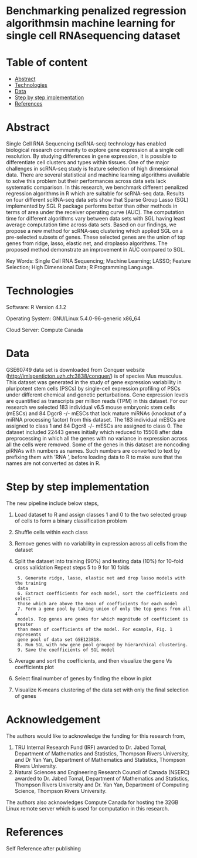 # Benchmarking penalized regression algorithmsin machine learning for single cell RNAsequencing dataset

# Table of content
* [Abstract](#abstract)
* [Technologies](#technologies)
* [Data](#data)
* [Step by step implementation](#step-by-step-implementation)
* [References](#references)


# Abstract

Single Cell RNA Sequencing (scRNA-seq) technology has enabled biological research community to explore gene expression at a single cell resolution. By studying differences in gene expression, it is possible to differentiate cell clusters and types within tissues. One of the major challenges in scRNA-seq study is feature selection of high dimensional data. There are several statistical and machine learning algorithms available to solve this problem but their performances across data sets lack systematic comparison. In this research, we benchmark different penalized regression algorithms in R which are suitable for scRNA-seq data. Results on four different scRNA-seq
data sets show that Sparse Group Lasso (SGL) implemented by SGL R package performs better than other methods in terms of area under the receiver operating curve (AUC). The computation time for different algorithms vary between data sets with SGL having least average computation time across data sets. Based on our findings, we propose a new method for scRNA-seq clustering which applied SGL on a pre-selected subsets of genes. These selected genes are the union of top genes from ridge, lasso, elastic net, and droplasso algorithms. The proposed method demonstrate an improvement in AUC compared to SGL.

Key Words: Single Cell RNA Sequencing; Machine Learning; LASSO; Feature Selection; High Dimensional Data; R Programming Language.

# Technologies
Software: R Version 4.1.2

Operating System: GNU/Linux 5.4.0-96-generic x86_64

Cloud Server: Compute Canada

# Data
GSE60749 data set is downloaded from Conquer website (http://imlspenticton.uzh.ch:3838/conquer/) is of
species Mus musculus. This dataset was generated in the study of gene expression
variability in pluripotent stem cells (PSCs) by single-cell expression profiling of
PSCs under different chemical and genetic perturbations. Gene
expression levels are quantified as transcripts per million reads (TPM) in this
dataset. For our research we selected 183 individual v6.5 mouse embryonic stem
cells (mESCs) and 84 Dgcr8 -/- mESCs that lack mature miRNAs (knockout of
a miRNA processing factor) from this dataset. The 183 individual mESCs are
assigned to class 1 and 84 Dgcr8 -/- mESCs are assigned to class 0. The dataset
included 22443 genes initially which reduced to 15508 after data preprocessing
in which all the genes with no variance in expression across all the cells were
removed. Some of the genes in this dataset are noncoding piRNAs with numbers
as names. Such numbers are converted to text by prefixing them with ’RNA ’,
before loading data to R to make sure that the names are not converted as dates
in R.

# Step by step implementation
The new pipeline include below steps,

1. Load dataset to R and assign classes 1 and 0 to the two selected group of cells
to form a binary classification problem
2. Shuffle cells within each class
3. Remove genes with no variability in expression across all cells from the dataset
4. Split the dataset into training (90%) and testing data (10%) for 10-fold cross
validation
Repeat steps 5 to 9 for 10 folds

        5. Generate ridge, lasso, elastic net and drop lasso models with the training
        data
        6. Extract coefficients for each model, sort the coefficients and select
        those which are above the mean of coefficients for each model
        7. Form a gene pool by taking union of only the top genes from all 4
        models. Top genes are genes for which magnitude of coefficient is greater
        than mean of coefficients of the model. For example, Fig. 1 represents
        gene pool of data set GSE123818.
        8. Run SGL with new gene pool grouped by hierarchical clustering.
        9. Save the coefficients of SGL model
        
10. Average and sort the coefficients, and then visualize the gene Vs coefficients
plot
11. Select final number of genes by finding the elbow in plot
12. Visualize K-means clustering of the data set with only the final selection of
genes




# Acknowledgement
The authors would like to acknowledge the funding for this research from,
1. TRU Internal Research Fund (IRF) awarded to Dr. Jabed Tomal, Department
of Mathematics and Statistics, Thompson Rivers University, and
Dr Yan Yan, Department of Mathematics and Statistics, Thompson Rivers
University.
2. Natural Sciences and Engineering Research Council of Canada (NSERC)
awarded to Dr. Jabed Tomal, Department of Mathematics and Statistics, Thompson
Rivers University and Dr. Yan Yan, Department of Computing Science,
Thompson Rivers University.

The authors also acknowledges Compute Canada for hosting the 32GB Linux
remote server which is used for computation in this research.

# References
Self Reference after publishing
